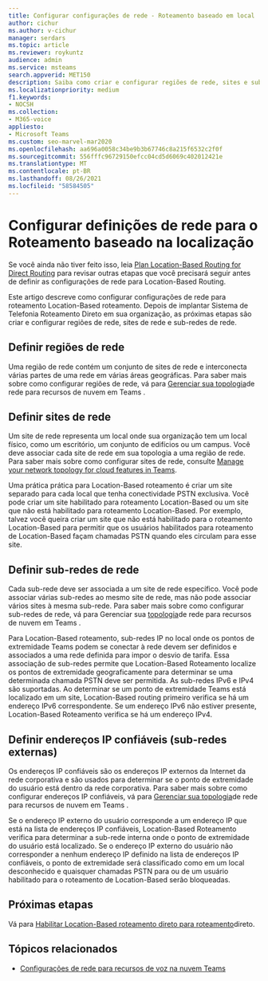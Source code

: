 ```yaml
---
title: Configurar configurações de rede - Roteamento baseado em local
author: cichur
ms.author: v-cichur
manager: serdars
ms.topic: article
ms.reviewer: roykuntz
audience: admin
ms.service: msteams
search.appverid: MET150
description: Saiba como criar e configurar regiões de rede, sites e sub-redes para roteamento Location-Based roteamento direto.
ms.localizationpriority: medium
f1.keywords:
- NOCSH
ms.collection:
- M365-voice
appliesto:
- Microsoft Teams
ms.custom: seo-marvel-mar2020
ms.openlocfilehash: aa696a0058c34be9b3b67746c8a215f6532c2f0f
ms.sourcegitcommit: 556fffc96729150efcc04cd5d6069c402012421e
ms.translationtype: MT
ms.contentlocale: pt-BR
ms.lasthandoff: 08/26/2021
ms.locfileid: "58584505"
---
```

# <a name="configure-network-settings-for-location-based-routing"></a>Configurar definições de rede para o Roteamento baseado na localização

Se você ainda não tiver feito isso, leia [Plan Location-Based Routing for Direct Routing](location-based-routing-plan.md) para revisar outras etapas que você precisará seguir antes de definir as configurações de rede para Location-Based Routing.

Este artigo descreve como configurar configurações de rede para roteamento Location-Based roteamento. Depois de implantar Sistema de Telefonia Roteamento Direto em sua organização, as próximas etapas são criar e configurar regiões de rede, sites de rede e sub-redes de rede.

## <a name="define-network-regions"></a>Definir regiões de rede

Uma região de rede contém um conjunto de sites de rede e interconecta várias partes de uma rede em várias áreas geográficas. Para saber mais sobre como configurar regiões de rede, vá para [Gerenciar sua topologia](manage-your-network-topology.md)de rede para recursos de nuvem em Teams .

## <a name="define-network-sites"></a>Definir sites de rede

Um site de rede representa um local onde sua organização tem um local físico, como um escritório, um conjunto de edifícios ou um campus. Você deve associar cada site de rede em sua topologia a uma região de rede. Para saber mais sobre como configurar sites de rede, consulte [Manage your network topology for cloud features in Teams](manage-your-network-topology.md).

Uma prática prática para Location-Based roteamento é criar um site separado para cada local que tenha conectividade PSTN exclusiva. Você pode criar um site habilitado para roteamento Location-Based ou um site que não está habilitado para roteamento Location-Based. Por exemplo, talvez você queira criar um site que não está habilitado para o roteamento Location-Based para permitir que os usuários habilitados para roteamento de Location-Based façam chamadas PSTN quando eles circulam para esse site.

## <a name="define-network-subnets"></a>Definir sub-redes de rede

Cada sub-rede deve ser associada a um site de rede específico. Você pode associar várias sub-redes ao mesmo site de rede, mas não pode associar vários sites à mesma sub-rede. Para saber mais sobre como configurar sub-redes de rede, vá para Gerenciar sua [topologia](manage-your-network-topology.md)de rede para recursos de nuvem em Teams .

Para Location-Based roteamento, sub-redes IP no local onde os pontos de extremidade Teams podem se conectar à rede devem ser definidos e associados a uma rede definida para impor o desvio de tarifa. Essa associação de sub-redes permite que Location-Based Roteamento localize os pontos de extremidade geograficamente para determinar se uma determinada chamada PSTN deve ser permitida. As sub-redes IPv6 e IPv4 são suportadas. Ao determinar se um ponto de extremidade Teams está localizado em um site, Location-Based routing primeiro verifica se há um endereço IPv6 correspondente. Se um endereço IPv6 não estiver presente, Location-Based Roteamento verifica se há um endereço IPv4.

## <a name="define-trusted-ip-addresses-external-subnets"></a>Definir endereços IP confiáveis (sub-redes externas)

Os endereços IP confiáveis são os endereços IP externos da Internet da rede corporativa e são usados para determinar se o ponto de extremidade do usuário está dentro da rede corporativa. Para saber mais sobre como configurar endereços IP confiáveis, vá para [Gerenciar sua topologia](manage-your-network-topology.md)de rede para recursos de nuvem em Teams .

Se o endereço IP externo do usuário corresponde a um endereço IP que está na lista de endereços IP confiáveis, Location-Based Roteamento verifica para determinar a sub-rede interna onde o ponto de extremidade do usuário está localizado. Se o endereço IP externo do usuário não corresponder a nenhum endereço IP definido na lista de endereços IP confiáveis, o ponto de extremidade será classificado como em um local desconhecido e quaisquer chamadas PSTN para ou de um usuário habilitado para o roteamento de Location-Based serão bloqueadas.

## <a name="next-steps"></a>Próximas etapas

Vá para [Habilitar Location-Based roteamento direto para roteamento](location-based-routing-enable.md)direto.

## <a name="related-topics"></a>Tópicos relacionados

- [Configurações de rede para recursos de voz na nuvem Teams](cloud-voice-network-settings.md)
